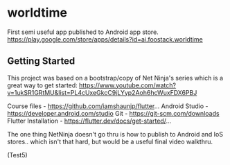 # worldtime

First semi useful app published to Android app store.
https://play.google.com/store/apps/details?id=ai.foostack.worldtime


## Getting Started

This project was based on a bootstrap/copy of Net Ninja's series which is a great way to get started:
https://www.youtube.com/watch?v=1ukSR1GRtMU&list=PL4cUxeGkcC9jLYyp2Aoh6hcWuxFDX6PBJ

Course files - https://github.com/iamshaunjp/flutter...
Android Studio - https://developer.android.com/studio
Git - https://git-scm.com/downloads
Flutter Installation - https://flutter.dev/docs/get-started/...

The one thing NetNinja doesn't go thru is how to publish to Android and IoS stores.. which isn't that hard, but would be a useful final video walkthru.

(Test5)
